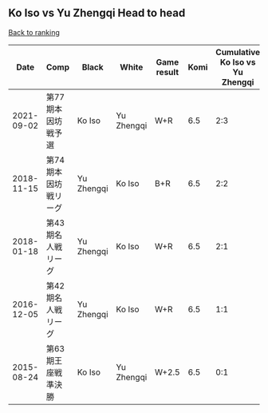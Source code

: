 ## Ko Iso vs Yu Zhengqi Head to head

[Back to ranking](../../index.md)




| **Date** | **Comp** | **Black** | **White** | **Game result** | **Komi** | **Cumulative Ko Iso vs Yu Zhengqi** | **Ko Iso streak** | **Yu Zhengqi streak** | 
| --- | --- | --- | --- | --- | --- | --- | --- | --- |
| 2021-09-02 | 第77期本因坊戦予選 | Ko Iso | Yu Zhengqi | W+R | 6.5 | 2:3 | 0 | 2 | 
| 2018-11-15 | 第74期本因坊戦リーグ | Yu Zhengqi | Ko Iso | B+R | 6.5 | 2:2 | 0 | 1 | 
| 2018-01-18 | 第43期名人戦リーグ | Yu Zhengqi | Ko Iso | W+R | 6.5 | 2:1 | 2 | 0 | 
| 2016-12-05 | 第42期名人戦リーグ | Yu Zhengqi | Ko Iso | W+R | 6.5 | 1:1 | 1 | 0 | 
| 2015-08-24 | 第63期王座戦準決勝 | Ko Iso | Yu Zhengqi | W+2.5 | 6.5 | 0:1 | 0 | 1 |




